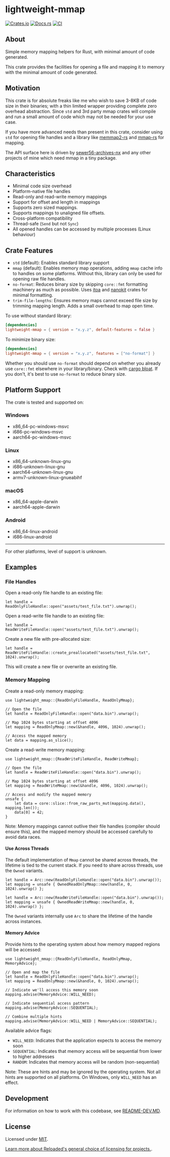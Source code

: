 # lightweight-mmap

[![Crates.io](https://img.shields.io/crates/v/lightweight-mmap.svg)](https://crates.io/crates/lightweight-mmap)
[![Docs.rs](https://docs.rs/lightweight-mmap/badge.svg)](https://docs.rs/lightweight-mmap)
[![CI](https://github.com/Sewer56/lightweight-mmap/actions/workflows/rust.yml/badge.svg)](https://github.com/Sewer56/lightweight-mmap/actions)

## About

Simple memory mapping helpers for Rust, with minimal amount of code generated.

This crate provides the facilities for opening a file and mapping it to memory
with the minimal amount of code generated. 

## Motivation

This crate is for absolute freaks like me who wish to save 3-8KB of code size in their binaries;
with a thin limited wrapper providing complete zero overhead abstraction. Since `std` and 3rd party
mmap crates will compile and run a small amount of code which may not be needed for your use case.

If you have more advanced needs than present in this crate, consider using `std` for opening
file handles and a library like [memmap2-rs] and [mmap-rs] for mapping.

The API surface here is driven by [sewer56-archives-nx] and any other projects of mine which need mmap
in a tiny package.

## Characteristics

- Minimal code size overhead
- Platform-native file handles
- Read-only and read-write memory mappings
- Support for offset and length in mappings
- Supports zero sized mappings.
- Supports mappings to unaligned file offsets.
- Cross-platform compatibility
- Thread-safe (`Send` but not `Sync`)
- All opened handles can be accessed by multiple processes (Linux behaviour)

## Crate Features

- `std` (default): Enables standard library support
- `mmap` (default): Enables memory map operations, adding `mmap` cache info to handles on some platforms. Without this, library can only be used for opening raw file handles.
- `no-format`: Reduces binary size by skipping `core::fmt` formatting machinery as much as possible. Uses [itoa] and [nanokit] crates for minimal formatting.
- `trim-file-lengths`: Ensures memory maps cannot exceed file size by trimming mapping length. Adds a small overhead to map open time.

To use without standard library:
```toml
[dependencies]
lightweight-mmap = { version = "x.y.z", default-features = false }
```

To minimize binary size:
```toml
[dependencies]
lightweight-mmap = { version = "x.y.z", features = ["no-format"] }
```

Whether you should use `no-format` should depend on whether you already use `core::fmt` elsewhere in your
library/binary. Check with [cargo bloat]. If you don't, it's best to use `no-format` to reduce binary size.

## Platform Support

The crate is tested and supported on:

### Windows

- x86_64-pc-windows-msvc
- i686-pc-windows-msvc
- aarch64-pc-windows-msvc

### Linux

- x86_64-unknown-linux-gnu
- i686-unknown-linux-gnu
- aarch64-unknown-linux-gnu
- armv7-unknown-linux-gnueabihf

### macOS

- x86_64-apple-darwin
- aarch64-apple-darwin

### Android

- x86_64-linux-android
- i686-linux-android

--------

For other platforms, level of support is unknown.

## Examples

### File Handles

Open a read-only file handle to an existing file:
```rust,ignore
let handle = ReadOnlyFileHandle::open("assets/test_file.txt").unwrap();
```

Open a read-write file handle to an existing file:
```rust,ignore
let handle = ReadWriteFileHandle::open("assets/test_file.txt").unwrap();
```

Create a new file with pre-allocated size:

```rust,ignore
let handle = ReadWriteFileHandle::create_preallocated("assets/test_file.txt", 1024).unwrap();
```

This will create a new file or overwrite an existing file.

### Memory Mapping

Create a read-only memory mapping:
```rust,ignore
use lightweight_mmap::{ReadOnlyFileHandle, ReadOnlyMmap};

// Open the file
let handle = ReadOnlyFileHandle::open("data.bin").unwrap();

// Map 1024 bytes starting at offset 4096
let mapping = ReadOnlyMmap::new(&handle, 4096, 1024).unwrap();

// Access the mapped memory
let data = mapping.as_slice();
```

Create a read-write memory mapping:

```rust,ignore
use lightweight_mmap::{ReadWriteFileHandle, ReadWriteMmap};

// Open the file
let handle = ReadWriteFileHandle::open("data.bin").unwrap();

// Map 1024 bytes starting at offset 4096
let mapping = ReadWriteMmap::new(&handle, 4096, 1024).unwrap();

// Access and modify the mapped memory
unsafe {
    let data = core::slice::from_raw_parts_mut(mapping.data(), mapping.len());
    data[0] = 42;
}
```

Note: Memory mappings cannot outlive their file handles (compiler should ensure this), and the mapped
memory should be accessed carefully to avoid data races.

#### Use Across Threads

The default implementation of `Mmap` cannot be shared across threads, the lifetime
is tied to the current stack. If you need to share across threads, use the `Owned` variants.

```rust,ignore
let handle = Arc::new(ReadOnlyFileHandle::open("data.bin").unwrap());
let mapping = unsafe { OwnedReadOnlyMmap::new(handle, 0, 1024).unwrap() };
```

```rust,ignore
let handle = Arc::new(ReadWriteFileHandle::open("data.bin").unwrap());
let mapping = unsafe { OwnedReadWriteMmap::new(handle, 0, 1024).unwrap() };
```

The `Owned` variants internally use `Arc` to share the lifetime of the handle across
instances.

#### Memory Advice

Provide hints to the operating system about how memory mapped regions will be accessed:

```rust,ignore
use lightweight_mmap::{ReadOnlyFileHandle, ReadOnlyMmap, MemoryAdvice};

// Open and map the file
let handle = ReadOnlyFileHandle::open("data.bin").unwrap();
let mapping = ReadOnlyMmap::new(&handle, 0, 1024).unwrap();

// Indicate we'll access this memory soon
mapping.advise(MemoryAdvice::WILL_NEED);

// Indicate sequential access pattern
mapping.advise(MemoryAdvice::SEQUENTIAL);

// Combine multiple hints
mapping.advise(MemoryAdvice::WILL_NEED | MemoryAdvice::SEQUENTIAL);
```

Available advice flags:
- `WILL_NEED`: Indicates that the application expects to access the memory soon
- `SEQUENTIAL`: Indicates that memory access will be sequential from lower to higher addresses
- `RANDOM`: Indicates that memory access will be random (non-sequential)

Note: These are hints and may be ignored by the operating system.
Not all hints are supported on all platforms. On Windows, only `WILL_NEED` has an effect.

## Development

For information on how to work with this codebase, see [README-DEV.MD](README-DEV.MD).

## License

Licensed under [MIT](./LICENSE).  

[Learn more about Reloaded's general choice of licensing for projects.][reloaded-license].  

[codecov]: https://about.codecov.io/
[crates-io-key]: https://crates.io/settings/tokens
[nuget-key]: https://www.nuget.org/account/apikeys
[memmap2-rs]: https://github.com/RazrFalcon/memmap2-rs
[mmap-rs]: https://github.com/StephanvanSchaik/mmap-rs
[reloaded-license]: https://reloaded-project.github.io/Reloaded.MkDocsMaterial.Themes.R2/Pages/license/
[sewer56-archives-nx]: https://github.com/Sewer56/sewer56-archives-nx
[itoa]: https://crates.io/crates/itoa
[nanokit]: https://crates.io/crates/nanokit
[cargo bloat]: https://github.com/RazrFalcon/cargo-bloat